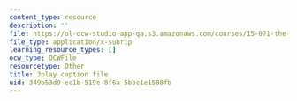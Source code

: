 ```yaml
---
content_type: resource
description: ''
file: https://ol-ocw-studio-app-qa.s3.amazonaws.com/courses/15-071-the-analytics-edge-spring-2017/349b53d9ec1b519e8f6a5bbc1e1588fb_ww-S4khiumM.vtt
file_type: application/x-subrip
learning_resource_types: []
ocw_type: OCWFile
resourcetype: Other
title: 3play caption file
uid: 349b53d9-ec1b-519e-8f6a-5bbc1e1588fb
---
```

